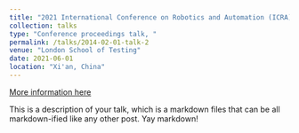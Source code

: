 ```yaml
---
title: "2021 International Conference on Robotics and Automation (ICRA)"
collection: talks
type: "Conference proceedings talk, "
permalink: /talks/2014-02-01-talk-2
venue: "London School of Testing"
date: 2021-06-01
location: "Xi'an, China"
---
```


[More information here](http://example2.com)

This is a description of your talk, which is a markdown files that can be all markdown-ified like any other post. Yay markdown!
